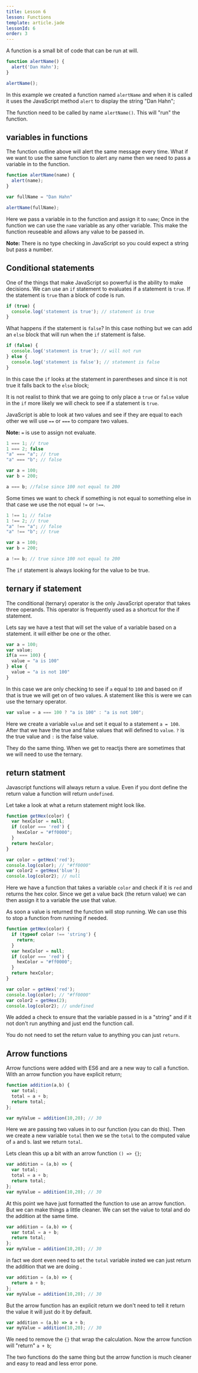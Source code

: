 ```yaml
---
title: Lesson 6
lesson: Functions
template: article.jade
lessonId: 6
order: 3
---
```


A function is a small bit of code that can be run at will.

```javascript
function alertName() {
  alert('Dan Hahn');
}

alertName();
```

In this example we created a function named `alertName` and when it is called it uses the JavaScript method `alert` to display the string "Dan Hahn";

The function need to be called by name `alertName()`.  This will "run" the function.

## variables in functions

The function outline above will alert the same message every time.  What if we want to use the same function to alert any name then we need to pass a variable in to the function.

```javascript
function alertName(name) {
  alert(name);
}

var fullName = "Dan Hahn"

alertName(fullName);
```

Here we pass a variable in to the function and assign it to `name`;  Once in the function we can use the `name` variable as any other variable.  This make the function reuseable and allows any value to be passed in.

**Note:** There is no type checking in JavaScript so you could expect a string but pass a number.

## Conditional statements

One of the things that make JavaScript so powerful is the ability to make decisions.  We can use an `if` statement to evaluates if a statement is `true`.  If the statement is `true` than a block of code is run.

```javascript
if (true) {
  console.log('statement is true'); // statement is true
}
```

What happens if the statement is `false`?  In this case nothing but we can add an `else` block that will run when the `if` statement is false.

```javascript
if (false) {
  console.log('statement is true'); // will not run
} else {
  console.log('statement is false'); // statement is false
}
```

In this case the `if` looks at the statement in parentheses and since it is not true it falls back to the `else` block;

It is not realist to think that we are going to only place a `true` or `false` value in the `if` more likely we will check to see if a statement is `true`.

JavaScript is able to look at two values and see if they are equal to each other we will use `==` or `===` to compare two values.

**Note:** `=` is use to assign not evaluate.

```javascript
1 === 1; // true
1 === 2; false
"a" === "a"; // true
"a" === "b"; // false

var a = 100;
var b = 200;

a === b; //false since 100 not equal to 200
```

Some times we want to check if something is not equal to something else in that case we use the not equal `!=` or `!==`.

```javascript
1 !== 1; // false
1 !== 2; // true
"a" !== "a"; // false
"a" !== "b"; // true

var a = 100;
var b = 200;

a !== b; // true since 100 not equal to 200
```

The `if` statement is always looking for the value to be true.

## ternary if statement

The conditional (ternary) operator is the only JavaScript operator that takes three operands. This operator is frequently used as a shortcut for the if statement.

Lets say we have a test that will set the value of a variable based on a statement.  it will either be one or the other.

```javascript
var a = 100;
var value;
if(a === 100) {
  value = "a is 100"
} else {
  value = "a is not 100"
}
```

In this case we are only checking to see if `a` equal to `100` and based on if that is true we will get on of two values.  A statement like this is were we can use the ternary operator.

```javascript
var value = a === 100 ? "a is 100" : "a is not 100";
```

Here we create a variable `value` and set it equal to a statement  `a = 100`.  After that we have the true and false values that will defined to `value`.  `?` is the true value and `:` is the false value.

They do the same thing.  When we get to reactjs there are sometimes that we will need to use the ternary.

## return statment

Javascript functions will always return a value.  Even if you dont define the return value a function will return `undefined`.

Let take a look at what a return statement might look like.

```javascript
function getHex(color) {
  var hexColor = null;
  if (color === 'red') {
    hexColor = "#ff0000";
  }
  return hexColor;
}

var color = getHex('red');
console.log(color); // "#ff0000"
var color2 = getHex('blue');
console.log(color2); // null
```

Here we have a function that takes a variable `color` and check if it is `red` and returns the hex color.  Since we get a value back (the return value) we can then assign it to a variable the use that value.

As soon a value is returned the function will stop running.  We can use this to stop a function from running if needed.

```javascript
function getHex(color) {
  if (typeof color !== 'string') {
    return;
  }
  var hexColor = null;
  if (color === 'red') {
    hexColor = "#ff0000";
  }
  return hexColor;
}

var color = getHex('red');
console.log(color); // "#ff0000"
var color2 = getHex(2);
console.log(color2); // undefined
```

We added a check to ensure that the variable passed in is a "string" and if it not don't run anything and just end the function call.

You do not need to set the return value to anything you can just `return`.

## Arrow functions

Arrow functions were added with ES6 and are a new way to call a function.  With an arrow function you have explicit return;

```javascript
function addition(a,b) {
  var total;
  total = a + b;
  return total;
};

var myValue = addition(10,20); // 30
```

Here we are passing two values in to our function (you can do this).  Then we create a new variable `total` then we se the `total` to the computed value of `a` and `b`.  last we return `total`.

Lets clean this up a bit with an arrow function `() => {}`;

```javascript
var addition = (a,b) => {
  var total;
  total = a + b;
  return total;
};
var myValue = addition(10,20); // 30
```

At this point we have just formatted the function to use an arrow function.  But we can make things a little cleaner.  We can set the value to total and do the addition at the same time.

```javascript
var addition = (a,b) => {
  var total = a + b;
  return total;
};
var myValue = addition(10,20); // 30
```

in fact we dont even need to set the `total` variable insted we can just return the addition that we are doing .

```javascript
var addition = (a,b) => {
  return a + b;
};
var myValue = addition(10,20); // 30
```

But the arrow function has an explicit return we don't need to tell it return the value it will just do it by default.

```javascript
var addition = (a,b) => a + b;
var myValue = addition(10,20); // 30
```

We need to remove the `{}` that wrap the calculation.  Now the arrow function will "return" `a + b`;

The two functions do the same thing but the arrow function is much cleaner and easy to read and less error pone.